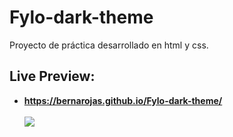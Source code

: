 # Fylo-dark-theme
Proyecto de práctica desarrollado en html y css.
## Live Preview:
- **https://bernarojas.github.io/Fylo-dark-theme/** <br> <br>
![](https://repository-images.githubusercontent.com/312086314/e5676000-2446-11eb-8543-cc30537d3ccf)
